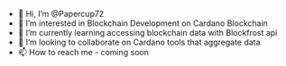 - 👋 Hi, I’m @Papercup72
- 👀 I’m interested in Blockchain Development on Cardano Blockchain
- 🌱 I’m currently learning accessing blockchain data with Blockfrost api
- 💞️ I’m looking to collaborate on Cardano tools that aggregate data
- 📫 How to reach me - coming soon


